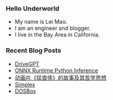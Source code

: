 ### Hello Underworld

- My name is Lei Mao.
- I am an engineer and blogger.
- I live in the Bay Area in California.


### Recent Blog Posts

<!-- BLOG-POST-LIST:START -->
- [DriveGPT](https://leimao.github.io/blog/DriveGPT/)
- [ONNX Runtime Python Inference](https://leimao.github.io/blog/ONNX-Runtime-Python-Inference/)
- [动画片《猛兽侠》的故事及其哲学思想](https://leimao.github.io/essay/%E7%8C%9B%E5%85%BD%E4%BE%A0%E7%9A%84%E6%95%85%E4%BA%8B%E5%8F%8A%E5%85%B6%E5%93%B2%E5%AD%A6%E6%80%9D%E6%83%B3/)
- [Simplex](https://leimao.github.io/blog/Simplex/)
- [DOSBox](https://leimao.github.io/project/DOSBox/)
<!-- BLOG-POST-LIST:END -->
